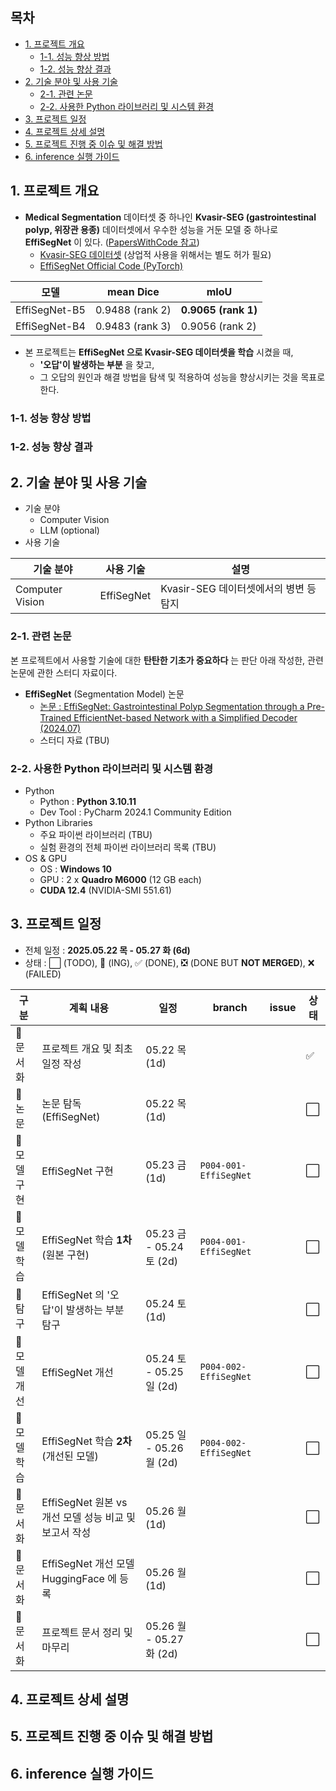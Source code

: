 ## 목차

* [1. 프로젝트 개요](#1-프로젝트-개요)
  * [1-1. 성능 향상 방법](#1-1-성능-향상-방법)
  * [1-2. 성능 향상 결과](#1-2-성능-향상-결과)
* [2. 기술 분야 및 사용 기술](#2-기술-분야-및-사용-기술)
  * [2-1. 관련 논문](#2-1-관련-논문)
  * [2-2. 사용한 Python 라이브러리 및 시스템 환경](#2-2-사용한-python-라이브러리-및-시스템-환경)
* [3. 프로젝트 일정](#3-프로젝트-일정)
* [4. 프로젝트 상세 설명](#4-프로젝트-상세-설명)
* [5. 프로젝트 진행 중 이슈 및 해결 방법](#5-프로젝트-진행-중-이슈-및-해결-방법)
* [6. inference 실행 가이드](#6-inference-실행-가이드)

## 1. 프로젝트 개요

* **Medical Segmentation** 데이터셋 중 하나인 **Kvasir-SEG (gastrointestinal polyp, 위장관 용종)** 데이터셋에서 우수한 성능을 거둔 모델 중 하나로 **EffiSegNet** 이 있다. ([PapersWithCode 참고](https://paperswithcode.com/sota/medical-image-segmentation-on-kvasir-seg))
  * [Kvasir-SEG 데이터셋](https://datasets.simula.no/kvasir-seg/) (상업적 사용을 위해서는 별도 허가 필요)
  * [EffiSegNet Official Code (PyTorch)](https://github.com/ivezakis/effisegnet)

| 모델            | mean Dice       | mIoU                |
|---------------|-----------------|---------------------|
| EffiSegNet-B5 | 0.9488 (rank 2) | **0.9065 (rank 1)** |
| EffiSegNet-B4 | 0.9483 (rank 3) | 0.9056 (rank 2)     |

* 본 프로젝트는 **EffiSegNet 으로 Kvasir-SEG 데이터셋을 학습** 시켰을 때,
  * **'오답'이 발생하는 부분** 을 찾고,
  * 그 오답의 원인과 해결 방법을 탐색 및 적용하여 성능을 향상시키는 것을 목표로 한다.

### 1-1. 성능 향상 방법

### 1-2. 성능 향상 결과

## 2. 기술 분야 및 사용 기술

* 기술 분야
  * Computer Vision
  * LLM (optional)
* 사용 기술

| 기술 분야           | 사용 기술      | 설명                         |
|-----------------|------------|----------------------------|
| Computer Vision | EffiSegNet | Kvasir-SEG 데이터셋에서의 병변 등 탐지 |

### 2-1. 관련 논문

본 프로젝트에서 사용할 기술에 대한 **탄탄한 기초가 중요하다** 는 판단 아래 작성한, 관련 논문에 관한 스터디 자료이다.

* **EffiSegNet** (Segmentation Model) 논문
  * [논문 : EffiSegNet: Gastrointestinal Polyp Segmentation through a Pre-Trained EfficientNet-based Network with a Simplified Decoder (2024.07)](https://arxiv.org/pdf/2407.16298v1)
  * 스터디 자료 (TBU)

### 2-2. 사용한 Python 라이브러리 및 시스템 환경

* Python
  * Python : **Python 3.10.11**
  * Dev Tool : PyCharm 2024.1 Community Edition
* Python Libraries
  * 주요 파이썬 라이브러리 (TBU)
  * 실험 환경의 전체 파이썬 라이브러리 목록 (TBU)
* OS & GPU
  * OS : **Windows 10**
  * GPU : 2 x **Quadro M6000** (12 GB each)
  * **CUDA 12.4** (NVIDIA-SMI 551.61)

## 3. 프로젝트 일정

* 전체 일정 : **2025.05.22 목 - 05.27 화 (6d)**
* 상태 : ⬜ (TODO), 💨 (ING), ✅ (DONE), ❎ (DONE BUT **NOT MERGED**), ❌ (FAILED)

| 구분       | 계획 내용                                 | 일정                     | branch                    | issue | 상태 |
|----------|---------------------------------------|------------------------|---------------------------|-------|----|
| 📃 문서화   | 프로젝트 개요 및 최초 일정 작성                    | 05.22 목 (1d)           |                           |       | ✅  |
| 📕 논문    | 논문 탐독 (EffiSegNet)                    | 05.22 목 (1d)           |                           |       | ⬜  |
| 🔨 모델 구현 | EffiSegNet 구현                         | 05.23 금 (1d)           | ```P004-001-EffiSegNet``` |       | ⬜  |
| 🧪 모델 학습 | EffiSegNet 학습 **1차** (원본 구현)          | 05.23 금 - 05.24 토 (2d) | ```P004-001-EffiSegNet``` |       | ⬜  |
| 🔬 탐구    | EffiSegNet 의 '오답'이 발생하는 부분 탐구         | 05.24 토 (1d)           |                           |       | ⬜  |
| 🔨 모델 개선 | EffiSegNet 개선                         | 05.24 토 - 05.25 일 (2d) | ```P004-002-EffiSegNet``` |       | ⬜  |
| 🧪 모델 학습 | EffiSegNet 학습 **2차** (개선된 모델)         | 05.25 일 - 05.26 월 (2d) | ```P004-002-EffiSegNet``` |       | ⬜  |
| 📃 문서화   | EffiSegNet 원본 vs 개선 모델 성능 비교 및 보고서 작성 | 05.26 월 (1d)           |                           |       | ⬜  |
| 📃 문서화   | EffiSegNet 개선 모델 HuggingFace 에 등록     | 05.26 월 (1d)           |                           |       | ⬜  |
| 📃 문서화   | 프로젝트 문서 정리 및 마무리                      | 05.26 월 - 05.27 화 (2d) |                           |       | ⬜  |

## 4. 프로젝트 상세 설명

## 5. 프로젝트 진행 중 이슈 및 해결 방법

## 6. inference 실행 가이드
 